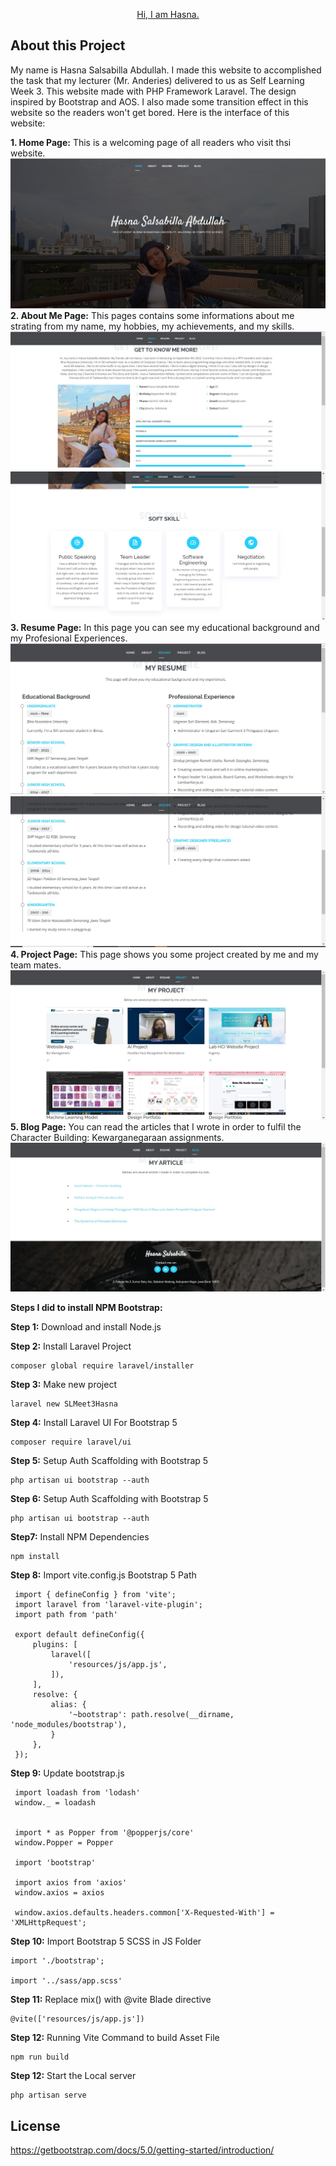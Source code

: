<p align="center"><a href="https://github.com/HasnaChan/SLMeet3WebProgHasna" target="_blank">Hi, I am Hasna.</a></p>

## About this Project
My name is Hasna Salsabilla Abdullah. I made this website to accomplished the task that my lecturer (Mr. Anderies) delivered to us as Self Learning Week 3. This website made with PHP Framework Laravel. The design inspired by Bootstrap and AOS. I also made some transition effect in this website so the readers won't get bored. Here is the interface of this website:


**1. Home Page:**
This is a welcoming page of all readers who visit thsi website.
![1. Home Page](https://github.com/HasnaChan/SLMeet3WebProgHasna/blob/main/web%20documentation/homenav.jpg)
**2. About Me Page:**
This pages contains some informations about me strating from my name, my hobbies, my achievements, and my skills.
![2. About Me Page](https://github.com/HasnaChan/SLMeet3WebProgHasna/blob/main/web%20documentation/aboutnav.jpg)
![2.1 Soft Skill](https://github.com/HasnaChan/SLMeet3WebProgHasna/blob/main/web%20documentation/softskill.jpg)
**3. Resume Page:**
In this page you can see my educational background and my Profesional Experiences.
![3. Resume Page](https://github.com/HasnaChan/SLMeet3WebProgHasna/blob/main/web%20documentation/resumenav.jpg)
![3.1 Resume Pae 2](https://github.com/HasnaChan/SLMeet3WebProgHasna/blob/main/web%20documentation/resumenav2.jpg)
**4. Project Page:**
This page shows you some project created by me and my team mates.
![4. Project Page](https://github.com/HasnaChan/SLMeet3WebProgHasna/blob/main/web%20documentation/projectnav.jpg)
**5. Blog Page:**
You can read the articles that I wrote in order to fulfil the Character Building: Kewarganegaraan assignments.
![5. Blog Page](https://github.com/HasnaChan/SLMeet3WebProgHasna/blob/main/web%20documentation/blognav.jpg)

**Steps I did to install NPM Bootstrap:**

**Step 1:** Download and install Node.js 

**Step 2:** Install Laravel Project
   ```
   composer global require laravel/installer
   ```
   
**Step 3:** Make new project
   ```
   laravel new SLMeet3Hasna
   ```
   
**Step 4:** Install Laravel UI For Bootstrap 5
   ```
   composer require laravel/ui
   ```
   
**Step 5:** Setup Auth Scaffolding with Bootstrap 5
   ```
   php artisan ui bootstrap --auth
   ```
   
**Step 6:** Setup Auth Scaffolding with Bootstrap 5
   ```
   php artisan ui bootstrap --auth
   ```
   
**Step7:** Install NPM Dependencies
   ```
   npm install
   ```
**Step 8:** Import vite.config.js Bootstrap 5 Path
   ```
    import { defineConfig } from 'vite';
    import laravel from 'laravel-vite-plugin';
    import path from 'path'

    export default defineConfig({
        plugins: [
            laravel([
                'resources/js/app.js',
            ]),
        ],
        resolve: {
            alias: {
                '~bootstrap': path.resolve(__dirname, 'node_modules/bootstrap'),
            }
        },
    });

   ```

**Step 9:** Update bootstrap.js
   ```
    import loadash from 'lodash'
    window._ = loadash


    import * as Popper from '@popperjs/core'
    window.Popper = Popper

    import 'bootstrap'

    import axios from 'axios'
    window.axios = axios

    window.axios.defaults.headers.common['X-Requested-With'] = 'XMLHttpRequest';
   ```

**Step 10:** Import Bootstrap 5 SCSS in JS Folder
   ```
   import './bootstrap';

   import '../sass/app.scss'
   ```
**Step 11:** Replace mix() with @vite Blade directive
   ```
   @vite(['resources/js/app.js'])
   ```

**Step 12:** Running Vite Command to build Asset File
   ```
   npm run build
   ```

**Step 12:** Start the Local server
   ```
   php artisan serve
   ```
   
   
## License
https://getbootstrap.com/docs/5.0/getting-started/introduction/
